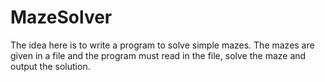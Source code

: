 # MazeSolver
The idea here is to write a program to solve simple mazes. The mazes are given in  a file and the program must read in the file, solve the maze and output the solution.
